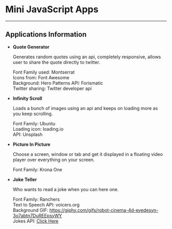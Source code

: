 # Mini JavaScript Apps

---

## Applications Information

- **Quote Generator**

	Generates random quotes using an api, completely responsive, allows user to share the quote directly to twitter.

	Font Family used: Montserrat  
	Icons from: Font Awesome  
	Background: Hero Patterns
	API: Forismatic  
	Twitter sharing: Twitter developer api

- **Infinity Scroll**

	Loads a bunch of images using an api and keeps on loading more as you keep scrolling.

	Font Family: Ubuntu  
	Loading icon: loading.io  
	API: Unsplash

- **Picture In Picture**

	Choose a screen, window or tab and get it displayed in a floating video player over everything on your screen.

	Font Family: Krona One  

- **Joke Teller**

	Who wants to read a joke when you can here one.

	Font Family: Ranchers  
	Text to Speech API: voicers.org  
	Background GIF: https://giphy.com/gifs/robot-cinema-4d-eyedesyn-3o7abtn7DuREEpsyWY  
	Jokes API: [Click Here](https://sv443.net/jokeapi/v2/)  
